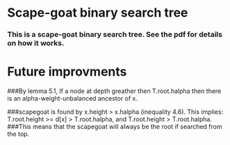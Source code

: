Scape-goat binary search tree 
===============================
### This is a scape-goat binary search tree. See the pdf for details on how it works. 


Future improvments 
===================
###By lemma 5.1, If a node at depth greather then T.root.halpha then there is an alpha-weight-unbalanced ancestor of x. 

###scapegoat is found by x.height > x.halpha (inequality 4.6). This implies: T.root.height >= d[x] > T.root.halpha, and T.root.height > T.root.halpha. 
###This means that the scapegoat will always be the root if searched from the top. 